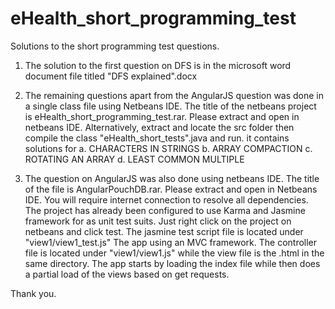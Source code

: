 # eHealth_short_programming_test
Solutions to the short programming test questions.

1.  The solution to the first question on DFS is in the microsoft word document file titled "DFS explained".docx

2.  The remaining questions apart from the AngularJS question was done in a single class file using Netbeans IDE. 
    The title of the netbeans project is eHealth_short_programming_test.rar. Please extract and open in netbeans IDE. Alternatively,
    extract and locate the src folder then compile the class "eHealth_short_tests".java and run.
    it contains solutions for 
    a.  CHARACTERS IN STRINGS
    b.  ARRAY COMPACTION
    c.  ROTATING AN ARRAY
    d.  LEAST COMMON MULTIPLE

3.  The question on AngularJS was also done using netbeans IDE. The title of the file is AngularPouchDB.rar. Please extract and open in Netbeans IDE. You will require internet connection to resolve all dependencies. The project has already been configured to use Karma and Jasmine framework for as unit test suits. Just right click on the project on netbeans and click test.
The jasmine test script file is located under "view1/view1_test.js"
The app using an MVC framework. The controller file is located under "view1/view1.js" while the view file is the .html in the same directory. The app starts by loading the index file while then does a partial load of the views based on get requests.



Thank you.


